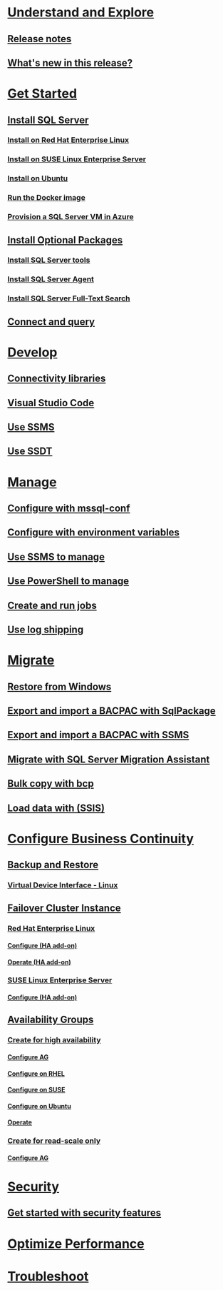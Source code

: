 # [Understand and Explore](sql-server-linux-overview.md)
## [Release notes](sql-server-linux-release-notes.md)
## [What's new in this release?](sql-server-linux-whats-new.md) 
# [Get Started](sql-server-linux-get-started-tutorial.md)
## [Install SQL Server](sql-server-linux-setup.md)
### [Install on Red Hat Enterprise Linux](sql-server-linux-setup-red-hat.md)
### [Install on SUSE Linux Enterprise Server](sql-server-linux-setup-suse-linux-enterprise-server.md)
### [Install on Ubuntu](sql-server-linux-setup-ubuntu.md)
### [Run the Docker image](sql-server-linux-setup-docker.md)
### [Provision a SQL Server VM in Azure](sql-server-linux-azure-virtual-machine.md)
## [Install Optional Packages]()
### [Install SQL Server tools](sql-server-linux-setup-tools.md)
### [Install SQL Server Agent](sql-server-linux-setup-sql-agent.md)
### [Install SQL Server Full-Text Search](sql-server-linux-setup-full-text-search.md)
## [Connect and query](sql-server-linux-connect-and-query-sqlcmd.md)
# [Develop](sql-server-linux-develop-overview.md)
## [Connectivity libraries](sql-server-linux-develop-connectivity-libraries.md)
## [Visual Studio Code](sql-server-linux-develop-use-vscode.md)
## [Use SSMS](sql-server-linux-develop-use-ssms.md)
## [Use SSDT](sql-server-linux-develop-use-ssdt.md)
# [Manage](sql-server-linux-management-overview.md)
## [Configure with mssql-conf](sql-server-linux-configure-mssql-conf.md)
## [Configure with environment variables](sql-server-linux-configure-environment-variables.md)
## [Use SSMS to manage](sql-server-linux-manage-ssms.md)
## [Use PowerShell to manage](sql-server-linux-manage-powershell.md)
## [Create and run jobs](sql-server-linux-run-sql-server-agent-job.md)
## [Use log shipping](sql-server-linux-use-log-shipping.md)
# [Migrate](sql-server-linux-migrate-overview.md)
## [Restore from Windows](sql-server-linux-migrate-restore-database.md)
## [Export and import a BACPAC with SqlPackage](sql-server-linux-migrate-sqlpackage.md)
## [Export and import a BACPAC with SSMS](sql-server-linux-migrate-ssms.md)
## [Migrate with SQL Server Migration Assistant](sql-server-linux-migrate-ssma.md)
## [Bulk copy with bcp](sql-server-linux-migrate-bcp.md)
## [Load data with (SSIS)](sql-server-linux-migrate-ssis.md)
# [Configure Business Continuity](sql-server-linux-business-continuity-dr.md)
## [Backup and Restore](sql-server-linux-backup-and-restore-database.md)
### [Virtual Device Interface - Linux](sql-server-linux-backup-vdi-specification.md)
## [Failover Cluster Instance](sql-server-linux-shared-disk-cluster-configure.md)
### [Red Hat Enterprise Linux]()
#### [Configure (HA add-on)](sql-server-linux-shared-disk-cluster-red-hat-7-configure.md)
#### [Operate (HA add-on)](sql-server-linux-shared-disk-cluster-red-hat-7-operate.md)
### [SUSE Linux Enterprise Server]()
#### [Configure (HA add-on)](sql-server-linux-shared-disk-cluster-sles-configure.md)
## [Availability Groups](sql-server-linux-availability-group-overview.md)
### [Create for high availability]()
#### [Configure AG](sql-server-linux-availability-group-configure-ha.md)
#### [Configure on RHEL](sql-server-linux-availability-group-cluster-rhel.md)
#### [Configure on SUSE](sql-server-linux-availability-group-cluster-sles.md)
#### [Configure on Ubuntu](sql-server-linux-availability-group-cluster-ubuntu.md)
#### [Operate](sql-server-linux-availability-group-failover-ha.md)
### [Create for read-scale only]()
#### [Configure AG](sql-server-linux-availability-group-configure-rs.md)
# [Security](sql-server-linux-security-overview.md)
## [Get started with security features](sql-server-linux-security-get-started.md)
# [Optimize Performance](sql-server-linux-performance-get-started.md)
# [Troubleshoot](sql-server-linux-troubleshooting-guide.md)
